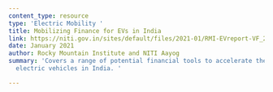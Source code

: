 ```yaml
---
content_type: resource
type: 'Electric Mobility '
title: Mobilizing Finance for EVs in India
link: https://niti.gov.in/sites/default/files/2021-01/RMI-EVreport-VF_28_1_21.pdf
date: January 2021
author: Rocky Mountain Institute and NITI Aayog
summary: 'Covers a range of potential financial tools to accelerate the adoption of
  electric vehicles in India. '

---
```

